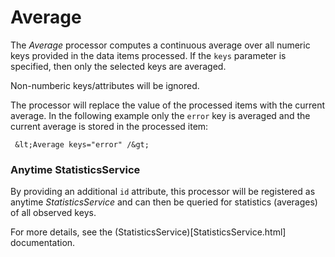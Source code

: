 Average
=======

The *Average* processor computes a continuous average over all numeric
keys provided in the data items processed. If the `keys` parameter is
specified, then only the selected keys are averaged.

Non-numberic keys/attributes will be ignored.

The processor will replace the value of the processed items with the
current average. In the following example only the `error` key is averaged
and the current average is stored in the processed item:

     &lt;Average keys="error" /&gt;


### Anytime StatisticsService

By providing an additional `id` attribute, this processor will be registered
as anytime *StatisticsService* and can then be queried for statistics (averages)
of all observed keys.

For more details, see the (StatisticsService)[StatisticsService.html]
documentation.
